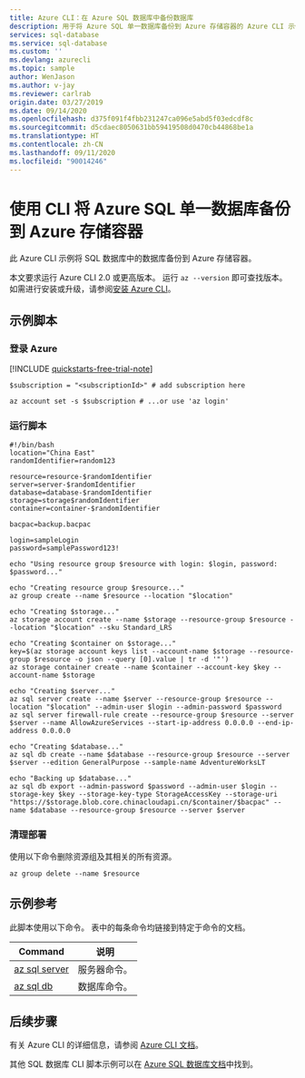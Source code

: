 ```yaml
---
title: Azure CLI：在 Azure SQL 数据库中备份数据库
description: 用于将 Azure SQL 单一数据库备份到 Azure 存储容器的 Azure CLI 示例脚本
services: sql-database
ms.service: sql-database
ms.custom: ''
ms.devlang: azurecli
ms.topic: sample
author: WenJason
ms.author: v-jay
ms.reviewer: carlrab
origin.date: 03/27/2019
ms.date: 09/14/2020
ms.openlocfilehash: d375f091f4fbb231247ca096e5abd5f03edcdf8c
ms.sourcegitcommit: d5cdaec8050631bb59419508d0470cb44868be1a
ms.translationtype: HT
ms.contentlocale: zh-CN
ms.lasthandoff: 09/11/2020
ms.locfileid: "90014246"
---
```

# <a name="use-cli-to-backup-an-azure-sql-single-database-to-an-azure-storage-container"></a>使用 CLI 将 Azure SQL 单一数据库备份到 Azure 存储容器

此 Azure CLI 示例将 SQL 数据库中的数据库备份到 Azure 存储容器。  

本文要求运行 Azure CLI 2.0 或更高版本。 运行 `az --version` 即可查找版本。 如需进行安装或升级，请参阅[安装 Azure CLI](/cli/install-azure-cli)。

## <a name="sample-script"></a>示例脚本

### <a name="sign-in-to-azure"></a>登录 Azure

[!INCLUDE [quickstarts-free-trial-note](../../../includes/quickstarts-free-trial-note.md)]

```azurecli
$subscription = "<subscriptionId>" # add subscription here

az account set -s $subscription # ...or use 'az login'
```

### <a name="run-the-script"></a>运行脚本

```azurecli
#!/bin/bash
location="China East"
randomIdentifier=random123

resource=resource-$randomIdentifier
server=server-$randomIdentifier
database=database-$randomIdentifier
storage=storage$randomIdentifier
container=container-$randomIdentifier

bacpac=backup.bacpac

login=sampleLogin
password=samplePassword123!

echo "Using resource group $resource with login: $login, password: $password..."

echo "Creating resource group $resource..."
az group create --name $resource --location "$location"

echo "Creating $storage..."
az storage account create --name $storage --resource-group $resource --location "$location" --sku Standard_LRS

echo "Creating $container on $storage..."
key=$(az storage account keys list --account-name $storage --resource-group $resource -o json --query [0].value | tr -d '"')
az storage container create --name $container --account-key $key --account-name $storage

echo "Creating $server..."
az sql server create --name $server --resource-group $resource --location "$location" --admin-user $login --admin-password $password
az sql server firewall-rule create --resource-group $resource --server $server --name AllowAzureServices --start-ip-address 0.0.0.0 --end-ip-address 0.0.0.0

echo "Creating $database..."
az sql db create --name $database --resource-group $resource --server $server --edition GeneralPurpose --sample-name AdventureWorksLT

echo "Backing up $database..."
az sql db export --admin-password $password --admin-user $login --storage-key $key --storage-key-type StorageAccessKey --storage-uri "https://$storage.blob.core.chinacloudapi.cn/$container/$bacpac" --name $database --resource-group $resource --server $server
```

### <a name="clean-up-deployment"></a>清理部署

使用以下命令删除资源组及其相关的所有资源。

```azurecli
az group delete --name $resource
```

## <a name="sample-reference"></a>示例参考

此脚本使用以下命令。 表中的每条命令均链接到特定于命令的文档。

| Command | 说明 |
|---|---|
| [az sql server](/cli/sql/server) | 服务器命令。 |
| [az sql db](/cli/sql/db) | 数据库命令。 |

## <a name="next-steps"></a>后续步骤

有关 Azure CLI 的详细信息，请参阅 [Azure CLI 文档](/cli/)。

其他 SQL 数据库 CLI 脚本示例可以在 [Azure SQL 数据库文档](../../azure-sql/database/az-cli-script-samples-content-guide.md)中找到。
